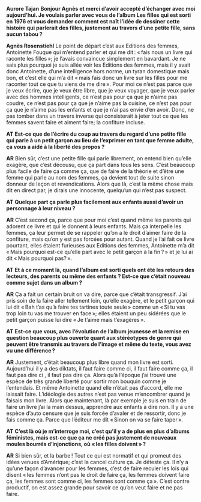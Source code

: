 **Aurore Tajan** **Bonjour Agnès et merci d’avoir accepté d’échanger avec moi aujourd’hui. Je voulais parler avec vous de l’album Les filles qui est sorti en 1976 et vous demander comment est naît l’idée de dessiner cette histoire qui parlerait des filles, justement au travers d’une petite fille, sans aucun tabou ?**

**Agnès Rosenstiehl** Le point de départ c’est aux Editions des femmes, Antoinette Fouque qui m’entend parler et qui me dit : « fais nous un livre qui raconte les filles »; je l’avais convaincue simplement en bavardant. Je ne sais plus pourquoi je suis allée voir les Editions des femmes, mais il y avait donc Antoinette, d’une intelligence hors norme, un tyran domestique mais bon, et c’est elle qui m’a dit « mais fais donc un livre sur les filles pour me raconter tout ce que tu viens de me dire ». Pour moi ce n’est pas parce que je veux écrire, que je veux être libre, que je veux voyager, que je veux parler avec des hommes intelligents, ce n’est pas pour ça que je n’aime pas coudre, ce n’est pas pour ça que je n’aime pas la cuisine, ce n’est pas pour ça que je n’aime pas les enfants et que je n’ai pas envie d’en avoir. Donc, ne pas tomber dans un travers inverse qui consisterait à jeter tout ce que les femmes savent faire et aiment faire; la confiture incluse. 

**AT** **Est-ce que de l’écrire du coup au travers du regard d’une petite fille qui parle à un petit garçon au lieu de l’exprimer en tant que femme adulte, ça vous a aidé à la liberté des propos ?**

**AR** Bien sûr, c’est une petite fille qui parle librement, on entend bien qu’elle exagère, que c’est décousu, que ça part dans tous les sens. C’est beaucoup plus facile de faire ça comme ça, que de faire de la théorie et d’être une femme qui parle au nom des femmes, ça devient tout de suite sinon donneur de leçon et revendications. Alors que là, c’est la même chose mais dit en direct par, je dirais une innocente, quelqu’un qui n’est pas suspect.

**AT** **Quelque part ça parle plus facilement aux enfants aussi d’avoir un personnage à leur niveau ?**

**AR** C’est second ça, parce que pour moi c’est quand même les parents qui adorent ce livre et qui le donnent à leurs enfants. Mais ça interpelle les femmes, ça leur permet de se rappeler qu’on a le droit d’aimer faire de la confiture, mais qu’on y est pas forcées pour autant. Quand je l’ai fait ce livre pourtant, elles étaient furieuses aux Editions des femmes, Antoinette m’a dit « Mais pourquoi est-ce qu’elle part avec le petit garçon à la fin ? » et je lui ai dit « Mais pourquoi pas? ».

**AT** **Et à ce moment là, quand l’album est sorti quels ont été les retours des lecteurs, des parents ou même des enfants ? Est-ce que c’était nouveau comme sujet dans un album ?**

**AR** Ça a fait un certain bruit on va dire, parce que c’était transgressif. J’ai pris soin de la faire aller tellement loin, qu’elle exagère, et le petit garçon qui lui dit « Bah t’as qu’à faire tes tartines toute seule » comme un « Si tu vas trop loin tu vas me trouver en face »; elles étaient un peu sidérées que le petit garçon puisse lui dire « Je t’aime mais t’exagères ».

**AT** **Est-ce que vous, avec l’évolution de l’album jeunesse et la remise en question beaucoup plus ouverte quant aux stéréotypes de genre qui peuvent être transmis au travers de l’image et même du texte, vous avez vu une différence ?**

**AR** Justement, c’était beaucoup plus libre quand mon livre est sorti. Aujourd’hui il y a des diktats, il faut faire comme ci, il faut faire comme ça, il faut pas dire ci , il faut pas dire ça. Alors qu’à l’époque j’ai trouvé une espèce de très grande liberté pour sortir mon bouquin comme je l’entendais. Et même Antoinette quand elle n’était pas d’accord, elle me laissait faire. L’idéologie des autres n’est pas venue m’encombrer quand je faisais mon livre. 
Alors que maintenant, là par exemple je suis en train de faire un livre j’ai la main dessus, apprendre aux enfants à dire non. Il y a une espèce d’auto censure que je suis forcée d’avaler et de ressortir, donc je fais comme ça. Parce que l’éditeur me dit « Sinon on va se faire taper ». 

**AT** **C’est là où je m’interroge moi, c’est qu’il y a de plus en plus d’albums féministes, mais est-ce que ça ne créé pas justement de nouveaux moules bourrés d’injonctions, où « les filles doivent » ?**

**AR** Si bien sûr, et la barbe ! Tout ce qui est normatif et qui promeut des idées venues d’Amérique; c’est la cancel culture ça. Je déteste ça. Il n’y a qu’une façon d’avancer pour les femmes, c’est de faire reculer les lois qui disent « les femmes n’ont pas le droit de faire ça, les femmes doivent faire ça, les femmes sont comme ci, les femmes sont comme ça ». C’est contre productif, on est assez grande pour savoir ce qu’on veut faire et ne pas faire.